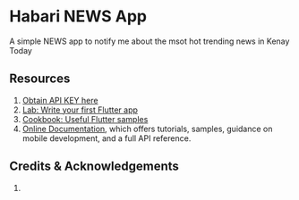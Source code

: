 # Habari NEWS App

A simple NEWS app to notify me about the msot hot trending news in Kenay Today

## Resources
1. [Obtain API KEY here](https://newsapi.org/)
2. [Lab: Write your first Flutter app](https://flutter.dev/docs/get-started/codelab)
3. [Cookbook: Useful Flutter samples](https://flutter.dev/docs/cookbook)
4. [Online Documentation](https://flutter.dev/docs), which offers tutorials, samples, guidance on mobile development, and a full API reference.

## Credits & Acknowledgements
1. []()
